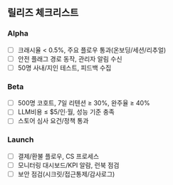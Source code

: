 ## 릴리즈 체크리스트

### Alpha
- [ ] 크래시율 < 0.5%, 주요 플로우 통과(온보딩/세션/리추얼)
- [ ] 안전 플래그 경로 동작, 관리자 알림 수신
- [ ] 50명 사내/지인 테스트, 피드백 수집

### Beta
- [ ] 500명 코호트, 7일 리텐션 ≥ 30%, 완주율 ≥ 40%
- [ ] LLM비용 ≤ $5/인·월, 성능 기준 충족
- [ ] 스토어 심사 요건/정책 통과

### Launch
- [ ] 결제/환불 플로우, CS 프로세스
- [ ] 모니터링 대시보드/KPI 알람, 런북 점검
- [ ] 보안 점검(시크릿/접근통제/감사로그)
